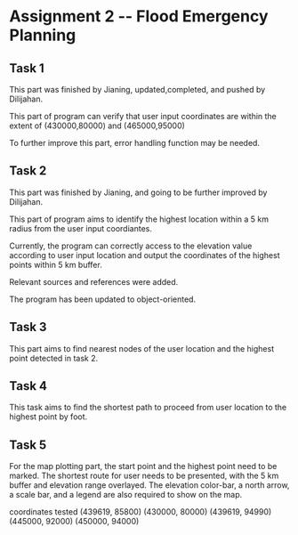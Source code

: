 # Assignment 2 -- Flood Emergency Planning
## Task 1
This part was finished by Jianing, updated,completed, and pushed by Dilijahan.

This part of program can verify that user input coordinates are within the extent of (430000,80000) and (465000,95000)

To further improve this part, error handling function may be needed.

## Task 2
This part was finished by Jianing, and going to be further improved by Dilijahan.

This part of program aims to identify the highest location within a 5 km radius from the user input coordiantes.

Currently, the program can correctly access to the elevation value according to user input location and output the coordinates of the highest points within 5 km buffer.

Relevant sources and references were added.

The program has been updated to object-oriented.


## Task 3

This part aims to find nearest nodes of the user location and the highest point detected in task 2.


## Task 4

This task aims to find the shortest path to proceed from user location to the highest point by foot. 


## Task 5

For the map plotting part, the start point and the highest point need to be marked. The shortest route for user needs to be presented, with the 5 km buffer and elevation range overlayed. The elevation color-bar, a north arrow, a scale bar, and a legend are also required to show on the map.


coordinates tested (439619, 85800) (430000, 80000) (439619, 94990) (445000, 92000) (450000, 94000)
